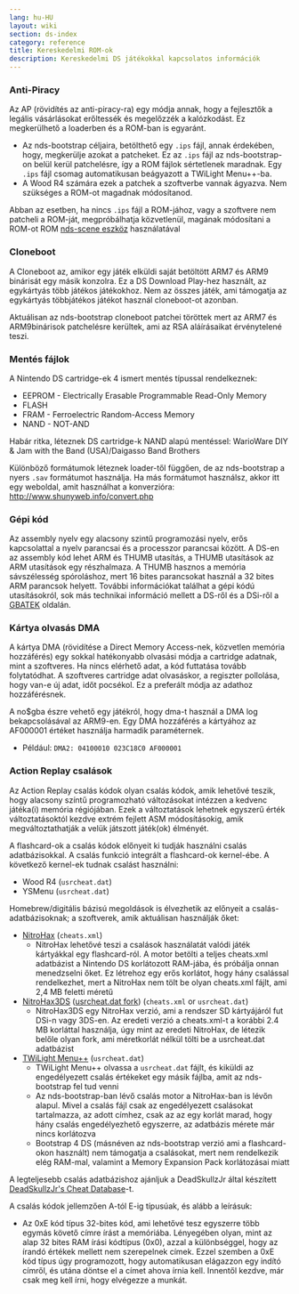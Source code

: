 ```yaml
---
lang: hu-HU
layout: wiki
section: ds-index
category: reference
title: Kereskedelmi ROM-ok
description: Kereskedelmi DS játékokkal kapcsolatos információk
---
```


### Anti-Piracy
Az AP (rövidítés az anti-piracy-ra) egy módja annak, hogy a fejlesztők a legális vásárlásokat erőltessék és megelőzzék a kalózkodást. Ez megkerülhető a loaderben és a ROM-ban is egyaránt.

- Az nds-bootstrap céljaira, betölthető egy `.ips` fájl, annak érdekében, hogy, megkerülje azokat a patcheket. Ez az `.ips` fájl az nds-bootstrap-on belül kerül patchelésre, így a ROM fájlok sértetlenek maradnak. Egy `.ips` fájl csomag automatikusan beágyazott a TWiLight Menu++-ba.
- A Wood R4 számára ezek a patchek a szoftverbe vannak ágyazva. Nem szükséges a ROM-ot magadnak módosítanod.

Abban az esetben, ha nincs `.ips` fájl a ROM-jához, vagy a szoftvere nem patcheli a ROM-ját, megpróbálhatja közvetlenül, magának módosítani a ROM-ot ROM [nds-scene eszköz](https://gbatemp.net/download/retrogamefan-nds-rom-tool-v1-0_b1215.35735/) használatával

### Cloneboot
A Cloneboot az, amikor egy játék elküldi saját betöltött ARM7 és ARM9 binárisát egy másik konzolra. Ez a DS Download Play-hez használt, az egykártyás több játékos játékokhoz. Nem az összes játék, ami támogatja az egykártyás többjátékos játékot használ cloneboot-ot azonban.

Aktuálisan az nds-bootstrap cloneboot patchei töröttek mert az ARM7 és ARM9binárisok patchelésre kerültek, ami az RSA aláírásaikat érvénytelené teszi.

### Mentés fájlok
A Nintendo DS cartridge-ek 4 ismert mentés típussal rendelkeznek:

- EEPROM - Electrically Erasable Programmable Read-Only Memory
- FLASH
- FRAM - Ferroelectric Random-Access Memory
- NAND - NOT-AND

Habár ritka, léteznek DS cartridge-k NAND alapú mentéssel: WarioWare DIY & Jam with the Band (USA)/Daigasso Band Brothers

Különböző formátumok léteznek loader-től függően, de az nds-bootstrap a nyers `.sav` formátumot használja. Ha más formátumot használsz, akkor itt egy weboldal, amit használhat a konverzióra: http://www.shunyweb.info/convert.php

### Gépi kód
Az assembly nyelv egy alacsony szintű programozási nyelv, erős kapcsolattal a nyelv parancsai és a processzor parancsai között. A DS-en az assembly kód lehet ARM és THUMB utasítás, a THUMB utasítások az ARM utasítások egy részhalmaza. A THUMB hasznos a memória sávszélesség spóroláshoz, mert 16 bites parancsokat használ a 32 bites ARM parancsok helyett. További információkat találhat a gépi kódú utasításokról, sok más technikai információ mellett a DS-ről és a DSi-ről a [GBATEK](https://problemkaputt.de/gbatek.htm) oldalán.

### Kártya olvasás DMA
A kártya DMA (rövidítése a Direct Memory Access-nek, közvetlen memória hozzáférés) egy sokkal hatékonyabb olvasási módja a cartridge adatnak, mint a szoftveres. Ha nincs elérhető adat, a kód futtatása tovább folytatódhat. A szoftveres cartridge adat olvasáskor, a regiszter pollolása, hogy van-e új adat, időt pocsékol. Ez a preferált módja az adathoz hozzáférésnek.

A no$gba észre vehető egy játékról, hogy dma-t használ a DMA log bekapcsolásával az ARM9-en. Egy DMA hozzáférés a kártyához az AF000001 értéket használja harmadik paraméternek.
- Például: `DMA2: 04100010 023C18C0 AF000001`

### Action Replay csalások
Az Action Replay csalás kódok olyan csalás kódok, amik lehetővé teszik, hogy alacsony színtű programozható változásokat intézzen a kedvenc játéka(i) memória régiójában. Ezek a változtatások lehetnek egyszerű érték változtatásoktól kezdve extrém fejlett ASM módosításokig, amik megváltoztathatják a velük játszott játék(ok) élményét.

A flashcard-ok a csalás kódok előnyeit ki tudják használni csalás adatbázisokkal. A csalás funkció integrált a flashcard-ok kernel-ébe. A következő kernel-ek tudnak csalást használni:
- Wood R4 (`usrcheat.dat`)
- YSMenu (`usrcheat.dat`)

Homebrew/digitális bázisú megoldások is élvezhetik az előnyeit a csalás-adatbázisoknak; a szoftverek, amik aktuálisan használják őket:
- [NitroHax](https://www.chishm.com/NitroHax) (`cheats.xml`)
   - NitroHax lehetővé teszi a csalások használatát valódi játék kártyákkal egy flashcard-ról. A motor betölti a teljes cheats.xml adatbázist a Nintendo DS korlátozott RAM-jába, és próbálja onnan menedzselni őket. Ez létrehoz egy erős korlátot, hogy hány csalással rendelkezhet, mert a NitroHax nem tölt be olyan cheats.xml fájlt, ami 2,4 MB feletti méretű
- [NitroHax3DS](https://github.com/ahezard/NitroHax3DS/releases) ([usrcheat.dat fork](https://github.com/Epicpkmn11/NitroHax3DS/releases)) (`cheats.xml` or `usrcheat.dat`)
   - NitroHax3DS egy NitroHax verzió, ami a rendszer SD kártyájáról fut DSi-n vagy 3DS-en. Az eredeti verzió a cheats.xml-t a korábbi 2.4 MB korláttal használja, úgy mint az eredeti NitroHax, de létezik belőle olyan fork, ami méretkorlát nélkül tölti be a usrcheat.dat adatbázist
- [TWiLight Menu++](https://github.com/DS-Homebrew/TWiLightMenu/releases) (`usrcheat.dat`)
   - TWiLight Menu++ olvassa a `usrcheat.dat` fájlt, és kiküldi az engedélyezett csalás értékeket egy másik fájlba, amit az nds-bootstrap fel tud venni
   - Az nds-bootstrap-ban lévő csalás motor a NitroHax-ban is lévőn alapul. Mivel a csalás fájl csak az engedélyezett csalásokat tartalmazza, az adott címhez, csak az az egy korlát marad, hogy hány csalás engedélyezhető egyszerre, az adatbázis mérete már nincs korlátozva
   - Bootstrap 4 DS (másnéven az nds-bootstrap verzió ami a flashcard-okon használt) nem támogatja a csalásokat, mert nem rendelkezik elég RAM-mal, valamint a Memory Expansion Pack korlátozásai miatt

A legteljesebb csalás adatbázishoz ajánljuk a DeadSkullzJr által készített [DeadSkullzJr's Cheat Database](https://gbatemp.net/threads/deadskullzjrs-nds-cheat-databases.488711)-t.

A csalás kódok jellemzően A-tól E-ig típusúak, és alább a leírásuk:

- Az 0xE kód típus 32-bites kód, ami lehetővé tesz egyszerre több egymás követő címre írást a memóriába. Lényegében olyan, mint az alap 32 bites RAM írási kódtípus (0x0), azzal a különbséggel, hogy az írandó értékek mellett nem szerepelnek címek. Ezzel szemben a 0xE kód típus úgy programozott, hogy automatikusan elágazzon egy indító címről, és utána döntse el a címet ahova írnia kell. Innentől kezdve, már csak meg kell írni, hogy elvégezze a munkát.
